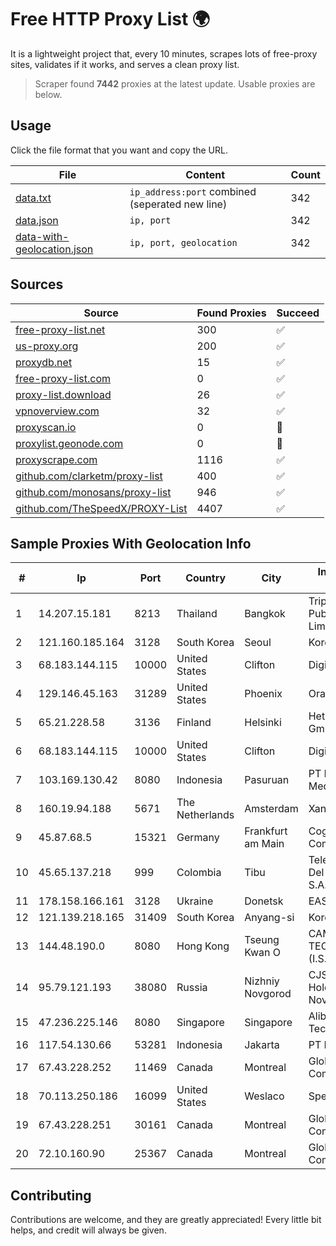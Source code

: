 
# Free HTTP Proxy List 🌍

It is a lightweight project that, every 10 minutes, scrapes lots of free-proxy sites, validates if it works, and serves a clean proxy list.


> Scraper found **7442** proxies at the latest update. Usable proxies are below.

## Usage

Click the file format that you want and copy the URL.


|File|Content|Count|
|----|-------|-----|
|[data.txt](https://raw.githubusercontent.com/themiralay/Proxy-List-World/master/data.txt)|`ip_address:port` combined (seperated new line)|342|
|[data.json](https://raw.githubusercontent.com/themiralay/Proxy-List-World/master/data.json)|`ip, port`|342|
|[data-with-geolocation.json](https://raw.githubusercontent.com/themiralay/Proxy-List-World/master/data-with-geolocation.json)|`ip, port, geolocation`|342|

## Sources

|Source|Found Proxies|Succeed|
|------|-------------|-------|
|[free-proxy-list.net](https://free-proxy-list.net)|300|✅|
|[us-proxy.org](https://www.us-proxy.org)|200|✅|
|[proxydb.net](http://proxydb.net)|15|✅|
|[free-proxy-list.com](https://free-proxy-list.com/?page=&port=&type%5B%5D=http&type%5B%5D=https&up_time=0&search=Search)|0|✅|
|[proxy-list.download](https://www.proxy-list.download/HTTP)|26|✅|
|[vpnoverview.com](https://vpnoverview.com/privacy/anonymous-browsing/free-proxy-servers)|32|✅|
|[proxyscan.io](https://www.proxyscan.io)|0|🚫|
|[proxylist.geonode.com](https://proxylist.geonode.com/api/proxy-list?limit=300&page=1&sort_by=lastChecked&sort_type=desc&protocols=http,https)|0|🚫|
|[proxyscrape.com](https://api.proxyscrape.com/v2/?request=displayproxies&protocol=http&timeout=10000&country=all&ssl=all&anonymity=all)|1116|✅|
|[github.com/clarketm/proxy-list](https://raw.githubusercontent.com/clarketm/proxy-list/master/proxy-list-raw.txt)|400|✅|
|[github.com/monosans/proxy-list](https://raw.githubusercontent.com/monosans/proxy-list/main/proxies/http.txt)|946|✅|
|[github.com/TheSpeedX/PROXY-List](https://raw.githubusercontent.com/TheSpeedX/PROXY-List/master/http.txt)|4407|✅|


## Sample Proxies With Geolocation Info

|#|Ip|Port|Country|City|Internet Service Provider|
|-|--|----|-------|----|-------------------------|
|1|14.207.15.181|8213|Thailand|Bangkok|Triple T Broadband Public Company Limited|
|2|121.160.185.164|3128|South Korea|Seoul|Korea Telecom|
|3|68.183.144.115|10000|United States|Clifton|DigitalOcean, LLC|
|4|129.146.45.163|31289|United States|Phoenix|Oracle Corporation|
|5|65.21.228.58|3136|Finland|Helsinki|Hetzner Online GmbH|
|6|68.183.144.115|10000|United States|Clifton|DigitalOcean, LLC|
|7|103.169.130.42|8080|Indonesia|Pasuruan|PT Lancar Artha Media Data|
|8|160.19.94.188|5671|The Netherlands|Amsterdam|Xantho UAB|
|9|45.87.68.5|15321|Germany|Frankfurt am Main|Cogent Communications|
|10|45.65.137.218|999|Colombia|Tibu|Telecomunicaciones Del Catatumbo S.A.S|
|11|178.158.166.161|3128|Ukraine|Donetsk|EAST-NET Ltd|
|12|121.139.218.165|31409|South Korea|Anyang-si|Korea Telecom|
|13|144.48.190.0|8080|Hong Kong|Tseung Kwan O|CAMBO (HK) TECHNOLOGY (I.S.P) CO., LIMITED|
|14|95.79.121.193|38080|Russia|Nizhniy Novgorod|CJSC "ER-Telecom Holding" Nizhny Novgorod branch|
|15|47.236.225.146|8080|Singapore|Singapore|Alibaba (US) Technology Co., Ltd.|
|16|117.54.130.66|53281|Indonesia|Jakarta|PT IndoInternet|
|17|67.43.228.252|11469|Canada|Montreal|GloboTech Communications|
|18|70.113.250.186|16099|United States|Weslaco|Spectrum|
|19|67.43.228.251|30161|Canada|Montreal|GloboTech Communications|
|20|72.10.160.90|25367|Canada|Montreal|GloboTech Communications|



## Contributing

Contributions are welcome, and they are greatly appreciated! Every
little bit helps, and credit will always be given.


